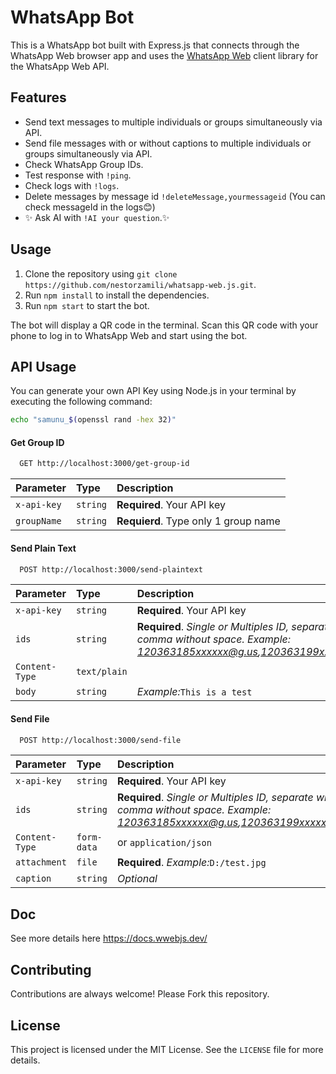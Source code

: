 # WhatsApp Bot

This is a WhatsApp bot built with Express.js that connects through the WhatsApp Web browser app and uses the [WhatsApp Web](https://wwebjs.dev/) client library for the WhatsApp Web API.

## Features

- Send text messages to multiple individuals or groups simultaneously via API.
- Send file messages with or without captions to multiple individuals or groups simultaneously via API.
- Check WhatsApp Group IDs.
- Test response with `!ping`.
- Check logs with `!logs`.
- Delete messages by message id `!deleteMessage,yourmessageid` (You can check messageId in the logs😊)
- ✨ Ask AI with `!AI your question`.✨

## Usage

1. Clone the repository using `git clone https://github.com/nestorzamili/whatsapp-web.js.git`.
2. Run `npm install` to install the dependencies.
3. Run `npm start` to start the bot.

The bot will display a QR code in the terminal. Scan this QR code with your phone to log in to WhatsApp Web and start using the bot.

## API Usage

You can generate your own API Key using Node.js in your terminal by executing the following command:

```bash
echo "samunu_$(openssl rand -hex 32)"
```

#### Get Group ID

```bash
  GET http://localhost:3000/get-group-id
```

| Parameter | Type     | Description                |
| :-------- | :------- | :------------------------- |
| `x-api-key` | `string` | **Required**. Your API key |
| `groupName` | `string` | **Requierd**. Type only 1 group name |


#### Send Plain Text

```bash
  POST http://localhost:3000/send-plaintext
```

| Parameter | Type     | Description                |
| :-------- | :------- | :------------------------- |
| `x-api-key` | `string` | **Required**. Your API key |
| `ids` | `string` | **Required**. *Single or Multiples ID, separate with comma without space. Example: 120363185xxxxxx@g.us,120363199xxxxxx@g.us*|
| `Content-Type` | `text/plain` | 
| `body` | `string` | *Example:*`This is a test` |

#### Send File

```bash
  POST http://localhost:3000/send-file
```

| Parameter | Type     | Description                |
| :-------- | :------- | :------------------------- |
| `x-api-key` | `string` | **Required**. Your API key |
| `ids` | `string` | **Required**. *Single or Multiples ID, separate with comma without space. Example: 120363185xxxxxx@g.us,120363199xxxxxx@g.us*|
| `Content-Type` | `form-data` | or `application/json` |
| `attachment` | `file` | **Required**. *Example:*`D:/test.jpg` |
| `caption` | `string` | *Optional* |

## Doc

See more details here 
https://docs.wwebjs.dev/

## Contributing

Contributions are always welcome! Please Fork this repository.

## License

This project is licensed under the MIT License. See the `LICENSE` file for more details.
